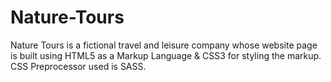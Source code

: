 # Nature-Tours
Nature Tours is a fictional travel and leisure company whose website page is built using HTML5 as a Markup Language & CSS3 for styling the markup.
CSS Preprocessor used is SASS.
